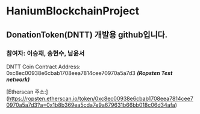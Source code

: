 # HaniumBlockchainProject

## DonationToken(DNTT) 개발용 github입니다.  
### 참여자: 이승재, 송현수, 남윤서  

DNTT Coin Contract Address: 0xc8ec00938e6cbab1708eea7814cee70970a5a7d3 ***(Ropsten Test network)***

[Etherscan 주소:] (https://ropsten.etherscan.io/token/0xc8ec00938e6cbab1708eea7814cee70970a5a7d3?a=0x1b8b369ea5cda7e9a679631b66bb018c06d34afa)
